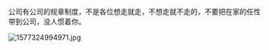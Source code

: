 公司有公司的规章制度，不是各位想走就走，不想走就不走的，不要把在家的任性带到公司，没人惯着你。

![1577324994971.jpg](https://i.loli.net/2019/12/26/N9DjFbnsE1daUxB.jpg)
